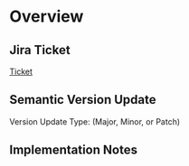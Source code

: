 <!-- Include a brief and informative title. -->
# Overview
<!-- A short and clear summary outlining the purpose of this contribution. -->

## Jira Ticket
[Ticket](ADD_LINK)

## Semantic Version Update
Version Update Type: (Major, Minor, or Patch)
<!-- Indicate Major, Minor or Patch based on semantic versioning standards: https://github.com/rewiringamerica/dml-utils/tree/main?tab=readme-ov-file#increment-the-version -->

## Implementation Notes
<!-- Add relevant context: ex. dependency updates/additions, design notes, or Figma links. Specify the type of change (bug fix, new feature, docs, etc.). -->
